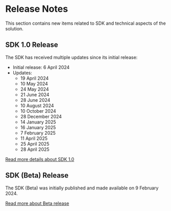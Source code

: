# Release Notes

This section contains new items related to SDK and technical aspects of the solution.

## SDK 1.0 Release

The SDK has received multiple updates since its initial release:

- Initial release: 6 April 2024
- Updates:
  - 19 April 2024
  - 10 May 2024
  - 24 May 2024
  - 21 June 2024
  - 28 June 2024
  - 10 August 2024
  - 10 October 2024
  - 28 December 2024
  - 14 January 2025
  - 16 January 2025
  - 7 February 2025
  - 11 April 2025
  - 25 April 2025
  - 28 April 2025

[Read more details about SDK 1.0](/sdk-1-0-release/)

## SDK (Beta) Release

The SDK (Beta) was initially published and made available on 9 February 2024.

[Read more about Beta release](/sdk-(beta)-release/) 